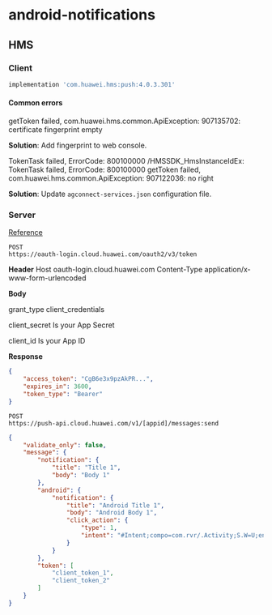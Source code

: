 # android-notifications

## HMS

### Client

```groovy
implementation 'com.huawei.hms:push:4.0.3.301'
```

#### Common errors

getToken failed, com.huawei.hms.common.ApiException: 907135702: certificate fingerprint empty

__Solution__: Add fingerprint to web console.

TokenTask failed, ErrorCode: 800100000
/HMSSDK_HmsInstanceIdEx: TokenTask failed, ErrorCode: 800100000
 getToken failed, com.huawei.hms.common.ApiException: 907122036: no right

__Solution__: Update `agconnect-services.json` configuration file.

### Server

[Reference](https://developer.huawei.com/consumer/en/doc/HMSCore-References-V5/https-send-api-0000001050986197-V5)


```http
POST
https://oauth-login.cloud.huawei.com/oauth2/v3/token
```

__Header__
Host
oauth-login.cloud.huawei.com
Content-Type
application/x-www-form-urlencoded

__Body__

grant_type
client_credentials
 
client_secret
Is your App Secret

client_id
Is your App ID

__Response__

```json
{
    "access_token": "CgB6e3x9pzAkPR...",
    "expires_in": 3600,
    "token_type": "Bearer"
}
```


```http
POST
https://push-api.cloud.huawei.com/v1/[appid]/messages:send
```

```json
{
    "validate_only": false,
    "message": {
        "notification": {
            "title": "Title 1",
            "body": "Body 1"
        },
        "android": {
            "notification": {
                "title": "Android Title 1",
                "body": "Android Body 1",
                "click_action": {
                    "type": 1,
                    "intent": "#Intent;compo=com.rvr/.Activity;S.W=U;end"
                }
            }
        },
        "token": [
            "client_token_1",
            "client_token_2"
        ]
    }
}
```